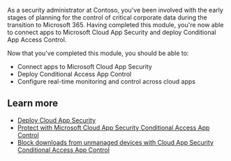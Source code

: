 As a security administrator at Contoso, you've been involved with the early stages of planning for the control of critical corporate data during the transition to Microsoft 365. Having completed this module, you're now able to connect apps to Microsoft Cloud App Security and deploy Conditional App Access Control.

Now that you've completed this module, you should be able to:

- Connect apps to Microsoft Cloud App Security
- Deploy Conditional Access App Control
- Configure real-time monitoring and control across cloud apps

## Learn more

- [Deploy Cloud App Security](/cloud-app-security/getting-started-with-cloud-app-security)
- [Protect with Microsoft Cloud App Security Conditional Access App Control](/cloud-app-security/proxy-intro-aad)
- [Block downloads from unmanaged devices with Cloud App Security Conditional Access App Control](/cloud-app-security/use-case-proxy-block-session-aad)
